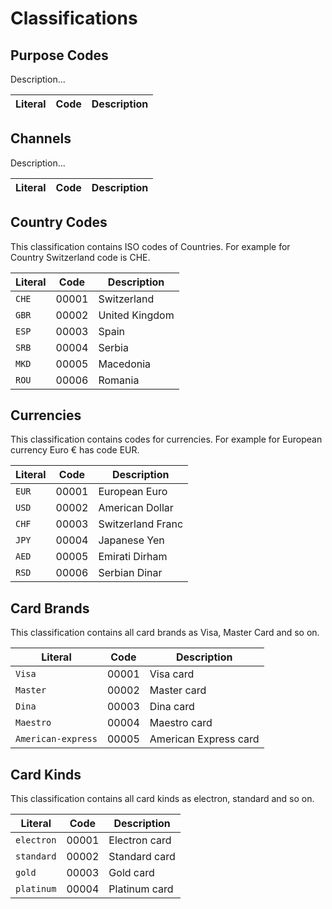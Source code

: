 Classifications
===============


Purpose Codes
-------------- 
Description... 

Literal 	               | Code  | Description
---------------------------|-------|------------------------



Channels
-------------- 
Description... 

Literal 	               | Code  | Description
---------------------------|-------|------------------------



Country Codes
-------------- 
This classification contains ISO codes of Countries. For example for Country Switzerland code is CHE. 

Literal 	               | Code  | Description
---------------------------|-------|------------------------
`CHE`                      | 00001 | Switzerland
`GBR`                      | 00002 | United Kingdom
`ESP`                      | 00003 | Spain
`SRB`                      | 00004 | Serbia
`MKD`                      | 00005 | Macedonia
`ROU`                      | 00006 | Romania

Currencies
-------------- 
This classification contains codes for currencies. For example for European currency Euro € has code EUR. 

Literal 	               | Code  | Description
---------------------------|-------|------------------------
`EUR`	    			   | 00001 | European Euro
`USD`				       | 00002 | American Dollar
`CHF`	                   | 00003 | Switzerland Franc
`JPY`		               | 00004 | Japanese Yen
`AED`		               | 00005 | Emirati Dirham
`RSD`					   | 00006 | Serbian Dinar


Card Brands
--------------
This classification contains all card brands as Visa, Master Card and so on.

Literal 	               | Code  | Description
---------------------------|-------|------------------------
`Visa`	    			   | 00001 | Visa card
`Master`			       | 00002 | Master card
`Dina`	                   | 00003 | Dina card
`Maestro`	               | 00004 | Maestro card
`American-express`         | 00005 | American Express card


Card Kinds
--------------
This classification contains all card kinds as electron, standard and so on.

Literal 	               | Code  | Description
---------------------------|-------|------------------------
`electron`	    		   | 00001 | Electron card
`standard`			       | 00002 | Standard card
`gold`	                   | 00003 | Gold card
`platinum`	               | 00004 | Platinum card

